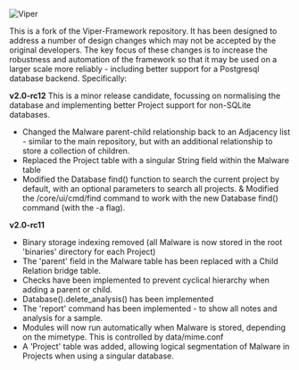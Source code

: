 ![Viper](https://viper-framework.readthedocs.io/en/latest/_images/viper.png)

This is a fork of the Viper-Framework repository. It has been designed to address a number of design changes which may not be accepted by the original developers. The key focus of these changes is to increase the robustness and automation of the framework so that it may be used on a larger scale more reliably - including better support for a Postgresql database backend.  Specifically:

**v2.0-rc12**
This is a minor release candidate, focussing on normalising the database and implementing better Project support for non-SQLite databases.
* Changed the Malware parent-child relationship back to an Adjacency list - similar to the main repository, but with an additional relationship to store a collection of children.
* Replaced the Project table with a singular String field within the Malware table
* Modified the Database find() function to search the current project by default, with an optional parameters to search all projects.
& Modified the /core/ui/cmd/find command to work with the new Database find() command (with the -a flag).

**v2.0-rc11**
* Binary storage indexing removed (all Malware is now stored in the root 'binaries' directory for each Project)
* The 'parent' field in the Malware table has been replaced with a Child Relation bridge table.
* Checks have been implemented to prevent cyclical hierarchy when adding a parent or child.
* Database().delete_analysis() has been implemented
* The 'report' command has been implemented - to show all notes and analysis for a sample.
* Modules will now run automatically when Malware is stored, depending on the mimetype. This is controlled by data/mime.conf
* A 'Project' table was added, allowing logical segmentation of Malware in Projects when using a singular database.
